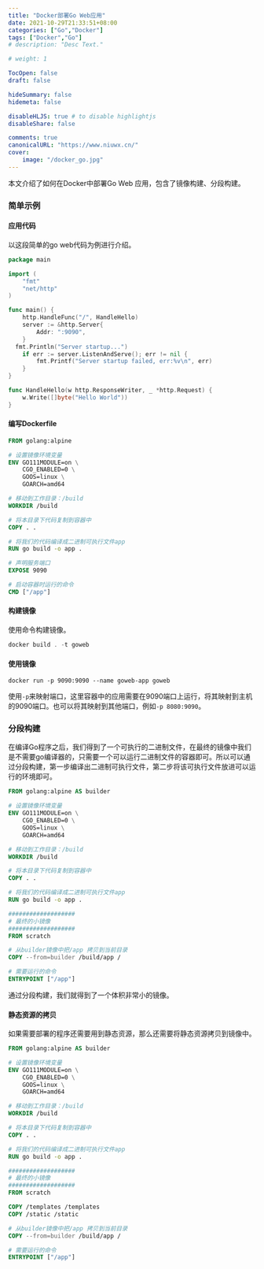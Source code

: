 ```yaml
---
title: "Docker部署Go Web应用"
date: 2021-10-29T21:33:51+08:00
categories: ["Go","Docker"]
tags: ["Docker","Go"]
# description: "Desc Text."

# weight: 1

TocOpen: false
draft: false

hideSummary: false
hidemeta: false

disableHLJS: true # to disable highlightjs
disableShare: false

comments: true
canonicalURL: "https://www.niuwx.cn/"
cover:
    image: "/docker_go.jpg"
---
```


本文介绍了如何在Docker中部署Go Web 应用，包含了镜像构建、分段构建。

<!--more-->

### 简单示例

#### 应用代码
以这段简单的go web代码为例进行介绍。

```go
package main

import (
	"fmt"
	"net/http"
)

func main() {
	http.HandleFunc("/", HandleHello)
	server := &http.Server{
		Addr: ":9090",
	}
  fmt.Println("Server startup...")
	if err := server.ListenAndServe(); err != nil {
		fmt.Printf("Server startup failed, err:%v\n", err)
	}
}

func HandleHello(w http.ResponseWriter, _ *http.Request) {
	w.Write([]byte("Hello World"))
}
```

#### 编写Dockerfile

```dockerfile
FROM golang:alpine

# 设置镜像环境变量
ENV GO111MODULE=on \
    CGO_ENABLED=0 \
    GOOS=linux \
    GOARCH=amd64

# 移动到工作目录：/build
WORKDIR /build

# 将本目录下代码复制到容器中
COPY . .

# 将我们的代码编译成二进制可执行文件app
RUN go build -o app .

# 声明服务端口
EXPOSE 9090

# 启动容器时运行的命令
CMD ["/app"]
```

#### 构建镜像

使用命令构建镜像。

```go
docker build . -t goweb
```

#### 使用镜像

```
docker run -p 9090:9090 --name goweb-app goweb
```

使用`-p`来映射端口，这里容器中的应用需要在9090端口上运行，将其映射到主机的9090端口。也可以将其映射到其他端口，例如`-p 8080:9090`。

### 分段构建

在编译Go程序之后，我们得到了一个可执行的二进制文件，在最终的镜像中我们是不需要go编译器的，只需要一个可以运行二进制文件的容器即可。所以可以通过分段构建，第一步编译出二进制可执行文件，第二步将该可执行文件放进可以运行的环境即可。

```dockerfile
FROM golang:alpine AS builder

# 设置镜像环境变量
ENV GO111MODULE=on \
    CGO_ENABLED=0 \
    GOOS=linux \
    GOARCH=amd64

# 移动到工作目录：/build
WORKDIR /build

# 将本目录下代码复制到容器中
COPY . .

# 将我们的代码编译成二进制可执行文件app
RUN go build -o app .

###################
# 最终的小镜像
###################
FROM scratch

# 从builder镜像中把/app 拷贝到当前目录
COPY --from=builder /build/app /

# 需要运行的命令
ENTRYPOINT ["/app"]
```

通过分段构建，我们就得到了一个体积非常小的镜像。

#### 静态资源的拷贝

如果需要部署的程序还需要用到静态资源，那么还需要将静态资源拷贝到镜像中。

```dockerfile
FROM golang:alpine AS builder

# 设置镜像环境变量
ENV GO111MODULE=on \
    CGO_ENABLED=0 \
    GOOS=linux \
    GOARCH=amd64

# 移动到工作目录：/build
WORKDIR /build

# 将本目录下代码复制到容器中
COPY . .

# 将我们的代码编译成二进制可执行文件app
RUN go build -o app .

###################
# 最终的小镜像
###################
FROM scratch

COPY /templates /templates
COPY /static /static

# 从builder镜像中把/app 拷贝到当前目录
COPY --from=builder /build/app /

# 需要运行的命令
ENTRYPOINT ["/app"]
```


